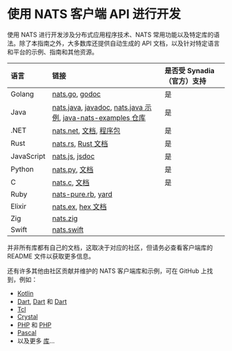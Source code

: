 # 使用 NATS 客户端 API 进行开发

使用 NATS 进行开发涉及分布式应用程序技术、NATS 常用功能以及特定库的语法。除了本指南之外，大多数库还提供自动生成的 API 文档，以及针对特定语言和平台的示例、指南和其他资源。

| 语言 | 链接                                                                                                               |是否受 Synadia（官方）支持 |
| :--- |:-------------------------------------------------------------------------------------------------------------------------------------------------------------------------------| :------|
| Golang | [nats.go](https://github.com/nats-io/nats.go), [godoc](http://godoc.org/github.com/nats-io/nats.go)                                                       | 是                     |
| Java | [nats.java](https://github.com/nats-io/nats.java), [javadoc](https://javadoc.io/doc/io.nats/jnats), [nats.java 示例](https://github.com/nats-io/nats.java/tree/main/src/examples/java/io/nats/examples), [java-nats-examples 仓库](https://github.com/nats-io/java-nats-examples) | 是   | 
| .NET | [nats.net](https://github.com/nats-io/nats.net), [文档](http://nats-io.github.io/nats.net/), [程序包](https://www.nuget.org/packages/NATS.Net)       | 是              |
| Rust | [nats.rs](https://github.com/nats-io/nats.rs), [Rust 文档](https://docs.rs/async-nats/latest/async_nats/)               | 是                                                                                   |
| JavaScript | [nats.js](https://github.com/nats-io/nats.js), [jsdoc](https://nats-io.github.io/nats.js/) | 是  |
| Python | [nats.py](https://github.com/nats-io/nats.py), [文档](https://nats-io.github.io/nats.py/)                       | 是                                                                  |
| C | [nats.c](https://github.com/nats-io/nats.c), [文档](http://nats-io.github.io/nats.c)                      | 是                                                                        |
| Ruby | [nats-pure.rb](https://github.com/nats-io/nats-pure.rb), [yard](https://www.rubydoc.info/gems/nats)                                                                            |
| Elixir | [nats.ex](https://github.com/nats-io/nats.ex), [hex 文档](https://hex.pm/packages/gnat)                                                                                         |
| Zig | [nats.zig](https://github.com/nats-io/nats.zig)                                                                                                                                |
| Swift | [nats.swift](https://github.com/nats-io/nats.swift) |

并非所有库都有自己的文档，这取决于对应的社区，但请务必查看客户端库的 README 文件以获取更多信息。

还有许多其他由社区贡献并维护的 NATS 客户端库和示例，可在 GitHub 上找到，例如：

* [Kotlin](https://github.com/nats-io/kotlin-nats-examples)
* [Dart](https://github.com/dgofman/nats_client), [Dart](https://github.com/chartchuo/dart-nats) 和 [Dart](https://github.com/c16a/nats-dart)
* [Tcl](https://github.com/Kazmirchuk/nats-tcl)
* [Crystal](https://github.com/jgaskins/nats)
* [PHP](https://github.com/basis-company/nats.php) 和 [PHP](https://github.com/repejota/phpnats)
* [Pascal](https://github.com/biot2/nats.pas/blob/main/nats.core.pas)
* 以及更多 [库](https://github.com/search?o=desc&p=1&q=nats+client&s=updated&type=Repositories)...